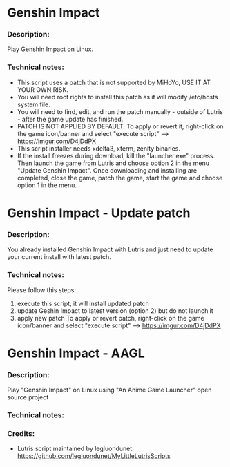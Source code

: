 # Genshin Impact

### Description:
Play Genshin Impact on Linux.

### Technical notes:
- This script uses a patch that is not supported by MiHoYo, USE IT AT YOUR OWN RISK.
- You will need root rights to install this patch as it will modify /etc/hosts system file.
- You will need to find, edit, and run the patch manually - outside of Lutris - after the game update has finished.
- PATCH IS NOT APPLIED BY DEFAULT. To apply or revert it, right-click on the game icon/banner and select "execute script" --> https://imgur.com/D4jDdPX
- This script installer needs xdelta3, xterm, zenity binaries.
- If the install freezes during download, kill the "launcher.exe" process. Then launch the game from Lutris and choose option 2 in the menu "Update Genshin Impact". Once downloading and installing are completed, close the game, patch the game, start the game and choose option 1 in the menu.

# Genshin Impact - Update patch
### Description:
You already installed Genshin Impact with Lutris and just need to update your current install with latest patch.
### Technical notes:
Please follow this steps:
1) execute this script, it will install updated patch
2) update Geshin Impact to latest version (option 2) but do not launch it
3) apply new patch
To apply or revert patch, right-click on the game icon/banner and select "execute script" --> https://imgur.com/D4jDdPX

# Genshin Impact - AAGL
### Description:
Play "Genshin Impact" on Linux using "An Anime Game Launcher" open source project
### Technical notes:
### Credits:
- Lutris script maintained by legluondunet: https://github.com/legluondunet/MyLittleLutrisScripts
